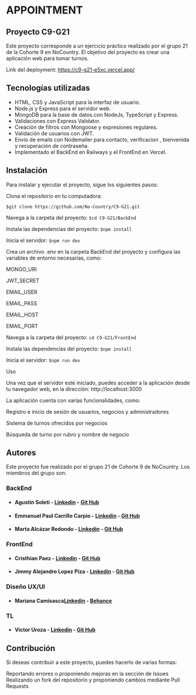 # APPOINTMENT

## Proyecto C9-G21

Este proyecto corresponde a un ejercicio práctico realizado por el grupo 21 de la Cohorte 9 en NoCountry. El objetivo del proyecto es crear una aplicación web para tomar turnos.

Link del deployment: https://c9-g21-e5xc.vercel.app/

## Tecnologías utilizadas

- HTML, CSS y JavaScript para la interfaz de usuario.
- Node.js y Express para el servidor web.
- MongoDB para la base de datos.con NodeJs, TypeScript y Express.
- Validaciones con Express Validator.
- Creación de filtros con Mongoose y expresiones regulares.
- Validación de usuarios con JWT.
- Envío de emails con Nodemailer para contacto, verificacion , bienvenida y recuperación de contraseña.
- Implementado el BackEnd en Railways y el FrontEnd en Vercel.

## Instalación

Para instalar y ejecutar el proyecto, sigue los siguientes pasos:

Clona el repositorio en tu computadora:

`$git clone https://github.com/No-Country/C9-G21.git`

Navega a la carpeta del proyecto:
`$cd C9-G21/BackEnd`

Instala las dependencias del proyecto:
`$npm install`

Inicia el servidor:
`$npm run dev`

Crea un archivo .env en la carpeta BackEnd del proyecto y configura las variables de entorno necesarias, como:

MONGO_URI

JWT_SECRET

EMAIL_USER

EMAIL_PASS

EMAIL_HOST

EMAIL_PORT

Navega a la carpeta del proyecto:
`cd C9-G21/FrontEnd`

Instala las dependencias del proyecto:
`$npm install`

Inicia el servidor:
`$npm run dev`

Uso

Una vez que el servidor esté iniciado, puedes acceder a la aplicación desde tu navegador web, en la dirección: http://localhost:3000

La aplicación cuenta con varias funcionalidades, como:

Registro e inicio de sesión de usuarios, negocios y administradores

Sistema de turnos ofrecidos por negocios

Búsqueda de turno por rubro y nombre de negocio

## Autores

Este proyecto fue realizado por el grupo 21 de Cohorte 9 de NoCountry. Los miembros del grupo son:

### BackEnd

- #### Agustin Soleti - [Linkedin](https://www.linkedin.com/in/aguusoleti/) - [Git Hub](https://github.com/aguusoleti)
- #### Emmanuel Paul Carrillo Carpio - [Linkedin](https://www.linkedin.com/in/emmanuel-pa%C3%BAl-carrillo-carpio/) - [Git Hub](https://github.com/EmaPaul)
- #### Marta Alcázar Redondo - [Linkedin](https://www.linkedin.com/in/marta-alc%C3%A1zar-redondo/) - [Git Hub](https://github.com/martaalcazarr)

### FrontEnd

- #### Cristhian Paez - [Linkedin](https://www.linkedin.com/in/crissxp76/) - [Git Hub](https://github.com/Crissxp)
- #### Jimmy Alejandro Lopez Piza - [Linkedin](https://github.com/jimmylo16) - [Git Hub](https://www.linkedin.com/in/aguusoleti/)

### Diseño UX/UI

- #### Mariana Camisasca[Linkedin](https://www.linkedin.com/in/mariana-camisasca/) - [Behance](https://www.behance.net/mcamisasca)

### TL

- #### Victor Uroza - [Linkedin](https://www.linkedin.com/in/vuroza/) - [Git Hub](github.com/viktorkrill)

## Contribución

Si deseas contribuir a este proyecto, puedes hacerlo de varias formas:

Reportando errores o proponiendo mejoras en la sección de Issues
Realizando un fork del repositorio y proponiendo cambios mediante Pull Requests
